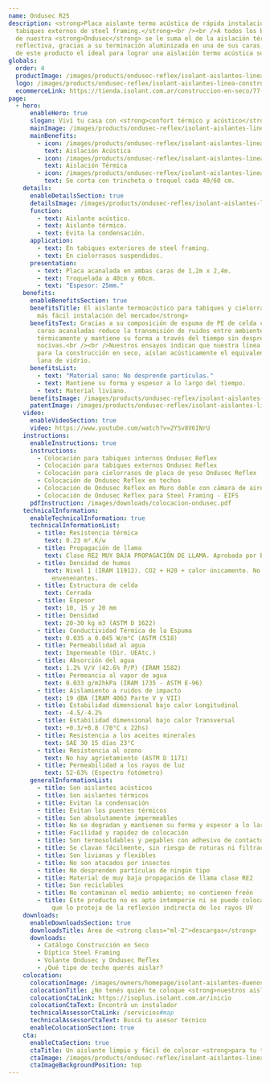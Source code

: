 ```yaml
---
name: Ondusec R25
description: <strong>Placa aislante termo acústica de rápida instalación, para
  tabiques externos de steel framing.</strong><br /><br />A todos los beneficios
  de nuestra <strong>Ondusec</strong> se le suma el de la aislación térmica
  reflectiva, gracias a su terminación aluminizada en una de sus caras, haciendo
  de este producto el ideal para lograr una aislación termo acústica superior.
globals:
  order: 4
  productImage: /images/products/ondusec-reflex/isolant-aislantes-linea-construccion-en-seco-ondusec-reflex-producto-rollo.png
  logo: /images/products/ondusec-reflex/isolant-aislantes-linea-construccion-en-seco-ondusec-reflex-logo.webp
  ecommerceLink: https://tienda.isolant.com.ar/construccion-en-seco/77-ondusec-reflex.html
page:
  - hero:
      enableHero: true
      slogan: Viví tu casa con <strong>confort térmico y acústico</strong>
      mainImage: /images/products/ondusec-reflex/isolant-aislantes-linea-construccion-en-seco-ondusec-reflex-imagen.jpg
      mainBenefits:
        - icon: /images/products/ondusec-reflex/isolant-aislantes-linea-construccion-en-seco-ondusec-reflex-beneficio-1.svg
          text: Aislación Acústica
        - icon: /images/products/ondusec-reflex/isolant-aislantes-linea-construccion-en-seco-ondusec-reflex-beneficio-2.svg
          text: Aislación Térmica
        - icon: /images/products/ondusec-reflex/isolant-aislantes-linea-construccion-en-seco-ondusec-reflex-beneficio-3.svg
          text: Se corta con trincheta o troquel cada 40/60 cm.
    details:
      enableDetailsSection: true
      detailsImage: /images/products/ondusec-reflex/isolant-aislantes-linea-construccion-en-seco-ondusec-reflex-imagen-detalle.jpg
      function:
        - text: Aislante acústico.
        - text: Aislante térmico.
        - text: Evita la condensación.
      application:
        - text: En tabiques exteriores de steel framing.
        - text: En cielorrasos suspendidos.
      presentation:
        - text: Placa acanalada en ambas caras de 1,2m x 2,4m.
        - text: Troquelada a 40cm y 60cm.
        - text: "Espesor: 25mm."
    benefits:
      enableBenefitsSection: true
      benefitsTitle: El aislante termoacústico para tabiques y cielorrasos <strong>de
        más fácil instalación del mercado</strong>
      benefitsText: Gracias a su composición de espuma de PE de celda cerrada con dos
        caras acanaladas reduce la transmisión de ruidos entre ambientes, aisla
        térmicamente y mantiene su forma a través del tiempo sin desprender partículas
        nocivas.<br /><br />Nuestros ensayos indican que nuestra línea de aislantes
        para la construcción en seco, aíslan acústicamente el equivalente a 50mm. de
        lana de vidrio.
      benefitsList:
        - text: "Material sano: No desprende partículas."
        - text: Mantiene su forma y espesor a lo largo del tiempo.
        - text: Material liviano.
      benefitsImage: /images/products/ondusec-reflex/isolant-aislantes-linea-construccion-en-seco-ondusec-reflex-beneficio-exclusivo.jpg
      patentImage: /images/products/ondusec-reflex/isolant-aislantes-linea-construccion-en-seco-ondusec-reflex-patente.png
    video:
      enableVideoSection: true
      video: https://www.youtube.com/watch?v=2YSv8V6INrU
    instructions:
      enableInstructions: true
      instructions:
        - Colocación para tabiques internos Ondusec Reflex
        - Colocación para tabiques externos Ondusec Reflex
        - Colocación para cielorrasos de placa de yeso Ondusec Reflex
        - Colocación de Ondusec Reflex en techos
        - Colocación de Ondusec Reflex en Muro doble con cámara de aire
        - Colocación de Ondusec Reflex para Steel Framing - EIFS
      pdfInstruction: /images/downloads/colocacion-ondusec.pdf
    technicalInformation:
      enableTechnicalInformation: true
      technicalInformationList:
        - title: Resistencia térmica
          text: 0.23 m².K/w
        - title: Propagación de llama
          text: Clase RE2 MUY BAJA PROPAGACIÓN DE LLAMA. Aprobada por Bomberos Argentina.
        - title: Densidad de humos
          text: Nivel 1 (IRAM 11912). CO2 + H20 + calor únicamente. No desprende gases
            envenenantes.
        - title: Estructura de celda
          text: Cerrada
        - title: Espesor
          text: 10, 15 y 20 mm
        - title: Densidad
          text: 20-30 kg m3 (ASTM D 1622)
        - title: Conductividad Térmica de la Espuma
          text: 0.035 a 0.045 W/m°C (ASTM C518)
        - title: Permeabilidad al agua
          text: Impermeable (Dir. UEAtc.)
        - title: Absorción del agua
          text: 1.2% V/V (42.6% P/P) (IRAM 1582)
        - title: Permeancia al vapor de agua
          text: 0.033 g/m2hkPa (IRAM 1735 - ASTM E-96)
        - title: Aislamiento a ruidos de impacto
          text: 19 dBA (IRAM 4063 Parte V y VII)
        - title: Estabilidad dimensional bajo calor Longitudinal
          text: -4.5/-4.2%
        - title: Estabilidad dimensional bajo calor Transversal
          text: +0.3/+0.8 (70°C x 22hs)
        - title: Resistencia a los aceites minerales
          text: SAE 30 15 días 23°C
        - title: Resistencia al ozono
          text: No hay agrietamiento (ASTM D 1171)
        - title: Permeabilidad a los rayos de luz
          text: 52-63% (Espectro fotómetro)
      generalInformationList:
        - title: Son aislantes acústicos
        - title: Son aislantes térmicos
        - title: Evitan la condensación
        - title: Evitan los puentes térmicos
        - title: Son absolutamente impermeables
        - title: No se degradan y mantienen su forma y espesor a lo largo del tiempo
        - title: Facilidad y rapidez de colocación
        - title: Son termosoldables y pegables con adhesivo de contacto
        - title: Se clavan fácilmente, sin riesgo de roturas ni filtraciones
        - title: Son livianas y flexibles
        - title: No son atacados por insectos
        - title: No desprenden partículas de ningún tipo
        - title: Material de muy baja propagación de llama clase RE2
        - title: Son reciclables
        - title: No contaminan el medio ambiente; no contienen freón
        - title: Este producto no es apto intemperie ni se puede colocar sin un cielorraso
            que lo proteja de la reflexión indirecta de los rayos UV
    downloads:
      enableDownloadsSection: true
      downloadsTitle: Área de <strong class="ml-2">descargas</strong>
      downloads:
        - Catálogo Construcción en Seco
        - Díptico Steel Framing
        - Volante Ondusec y Ondusec Reflex
        - ¿Qué tipo de techo querés aislar?
    colocation:
      colocationImage: /images/owners/homepage/isolant-aislantes-duenos-e-inquilinos-isoplus-colocation.jpg
      colocationTitle: ¿No tenés quién te coloque <strong>nuestros aislantes?</strong>
      colocationCtaLink: https://isoplus.isolant.com.ar/inicio
      colocationCtaText: Encontrá un instalador
      technicalAssessorCtaLink: /servicios#map
      technicalAssessorCtaText: Buscá tu asesor técnico
      enableColocationSection: true
    cta:
      enableCtaSection: true
      ctaTitle: Un aislante limpio y fácil de colocar <strong>para tu tranquilidad</strong>
      ctaImage: /images/products/ondusec-reflex/isolant-aislantes-linea-construccion-en-seco-ondusec-reflex-cta-fondo.jpg
      ctaImageBackgroundPosition: top
---
```

